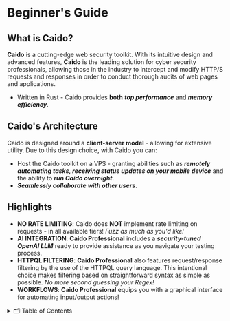 # Beginner's Guide

## What is Caido?

**Caido** is a cutting-edge web security toolkit. With its intuitive design and advanced features, **Caido** is the leading solution for cyber security professionals, allowing those in the industry to intercept and modify HTTP/S requests and responses in order to conduct thorough audits of web pages and applications.

- Written in Rust - Caido provides **both** **_top performance_** and **_memory efficiency_**.

## Caido's Architecture

Caido is designed around a **client-server model** - allowing for extensive utility. Due to this design choice, with Caido you can:

- Host the Caido toolkit on a VPS - granting abilities such as **_remotely automating tasks, receiving status updates on your mobile device_** and the ability to **_run Caido overnight_**.
- **_Seamlessly collaborate with other users_**.

## Highlights

- **NO RATE LIMITING**: Caido does **NOT** implement rate limiting on requests - in all available tiers! _Fuzz as much as you'd like!_
- **AI INTEGRATION**: **Caido Professional** includes a **_security-tuned OpenAI LLM_** ready to provide assistance as you navigate your testing process.
- **HTTPQL FILTERING**: **Caido Professional** also features request/response filtering by the use of the HTTPQL query language. This intentional choice makes filtering based on straightforward syntax as simple as possible. _No more second guessing your Regex!_
- **WORKFLOWS**: **Caido Professional** equips you with a graphical interface for automating input/output actions!

<details>
  <summary>🗂️ Table of Contents</summary>
  <ol>
    <li><a href="#-project-status">🚧 Project Status</a></li>
    <li><a href="#-getting-started">🚀 Getting Started</a></li>
      <ul>
        <li><a href="#1-requirements">1. Requirements</a></li>
        <li><a href="#2-build-and-setup">2. Build and Setup</a></li>
        <li><a href="#3-create-venv">3. Create your virtual environment</a></li>
        <li><a href="#4-run-the-application">4. Run the Application</a></li>
        <li><a href="#5-help">5. Help</a></li>
      </ul>
    </li>
    <li><a href="#-how-to-contribute">🤝 How to Contribute</a></li>
    <li><a href="#-how-to-contribute">🤔 Strategy</a></li>
    <li><a href="#-how-to-contribute">🛠️📜 Notes</a></li>
  </ol>
</details>